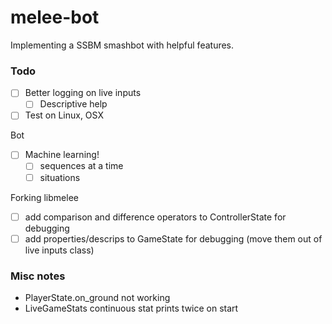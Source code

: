 # melee-bot

Implementing a SSBM smashbot with helpful features.

### Todo

- [ ] Better logging on live inputs
  - [ ] Descriptive help

- [ ] Test on Linux, OSX

Bot

- [ ] Machine learning!
  - [ ] sequences at a time
  - [ ] situations

Forking libmelee

- [ ] add comparison and difference operators to ControllerState for debugging
- [ ] add properties/descrips to GameState for debugging (move them out of live inputs class)

### Misc notes

- PlayerState.on_ground not working
- LiveGameStats continuous stat prints twice on start
